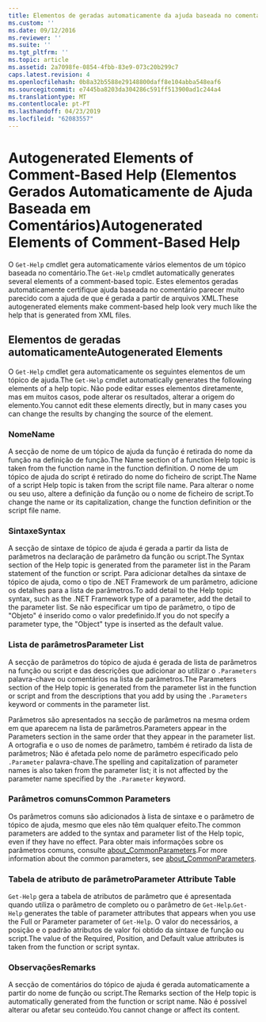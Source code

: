```yaml
---
title: Elementos de geradas automaticamente da ajuda baseada no comentário | Documentos da Microsoft
ms.custom: ''
ms.date: 09/12/2016
ms.reviewer: ''
ms.suite: ''
ms.tgt_pltfrm: ''
ms.topic: article
ms.assetid: 2a7098fe-0854-4fbb-83e9-073c20b299c7
caps.latest.revision: 4
ms.openlocfilehash: 0b8a32b5588e29148800daff8e104abba548eaf6
ms.sourcegitcommit: e7445ba8203da304286c591ff513900ad1c244a4
ms.translationtype: MT
ms.contentlocale: pt-PT
ms.lasthandoff: 04/23/2019
ms.locfileid: "62083557"
---
```

# <a name="autogenerated-elements-of-comment-based-help"></a><span data-ttu-id="8bf58-102">Autogenerated Elements of Comment-Based Help (Elementos Gerados Automaticamente de Ajuda Baseada em Comentários)</span><span class="sxs-lookup"><span data-stu-id="8bf58-102">Autogenerated Elements of Comment-Based Help</span></span>

<span data-ttu-id="8bf58-103">O `Get-Help` cmdlet gera automaticamente vários elementos de um tópico baseada no comentário.</span><span class="sxs-lookup"><span data-stu-id="8bf58-103">The `Get-Help` cmdlet automatically generates several elements of a comment-based topic.</span></span> <span data-ttu-id="8bf58-104">Estes elementos geradas automaticamente certifique ajuda baseada no comentário parecer muito parecido com a ajuda de que é gerada a partir de arquivos XML.</span><span class="sxs-lookup"><span data-stu-id="8bf58-104">These autogenerated elements make comment-based help look very much like the help that is generated from XML files.</span></span>

## <a name="autogenerated-elements"></a><span data-ttu-id="8bf58-105">Elementos de geradas automaticamente</span><span class="sxs-lookup"><span data-stu-id="8bf58-105">Autogenerated Elements</span></span>

<span data-ttu-id="8bf58-106">O `Get-Help` cmdlet gera automaticamente os seguintes elementos de um tópico de ajuda.</span><span class="sxs-lookup"><span data-stu-id="8bf58-106">The `Get-Help` cmdlet automatically generates the following elements of a help topic.</span></span> <span data-ttu-id="8bf58-107">Não pode editar esses elementos diretamente, mas em muitos casos, pode alterar os resultados, alterar a origem do elemento.</span><span class="sxs-lookup"><span data-stu-id="8bf58-107">You cannot edit these elements directly, but in many cases you can change the results by changing the source of the element.</span></span>

### <a name="name"></a><span data-ttu-id="8bf58-108">Nome</span><span class="sxs-lookup"><span data-stu-id="8bf58-108">Name</span></span>

<span data-ttu-id="8bf58-109">A secção de nome de um tópico de ajuda da função é retirada do nome da função na definição de função.</span><span class="sxs-lookup"><span data-stu-id="8bf58-109">The Name section of a function Help topic is taken from the function name in the function definition.</span></span> <span data-ttu-id="8bf58-110">O nome de um tópico de ajuda do script é retirado do nome do ficheiro de script.</span><span class="sxs-lookup"><span data-stu-id="8bf58-110">The Name of a script Help topic is taken from the script file name.</span></span> <span data-ttu-id="8bf58-111">Para alterar o nome ou seu uso, altere a definição da função ou o nome de ficheiro de script.</span><span class="sxs-lookup"><span data-stu-id="8bf58-111">To change the name or its capitalization, change the function definition or the script file name.</span></span>

### <a name="syntax"></a><span data-ttu-id="8bf58-112">Sintaxe</span><span class="sxs-lookup"><span data-stu-id="8bf58-112">Syntax</span></span>

<span data-ttu-id="8bf58-113">A secção de sintaxe de tópico de ajuda é gerada a partir da lista de parâmetros na declaração de parâmetro da função ou script.</span><span class="sxs-lookup"><span data-stu-id="8bf58-113">The Syntax section of the Help topic is generated from the parameter list in the Param statement of the function or script.</span></span> <span data-ttu-id="8bf58-114">Para adicionar detalhes da sintaxe de tópico de ajuda, como o tipo de .NET Framework de um parâmetro, adicione os detalhes para a lista de parâmetros.</span><span class="sxs-lookup"><span data-stu-id="8bf58-114">To add detail to the Help topic syntax, such as the .NET Framework type of a parameter, add the detail to the parameter list.</span></span> <span data-ttu-id="8bf58-115">Se não especificar um tipo de parâmetro, o tipo de "Objeto" é inserido como o valor predefinido.</span><span class="sxs-lookup"><span data-stu-id="8bf58-115">If you do not specify a parameter type, the "Object" type is inserted as the default value.</span></span>

### <a name="parameter-list"></a><span data-ttu-id="8bf58-116">Lista de parâmetros</span><span class="sxs-lookup"><span data-stu-id="8bf58-116">Parameter List</span></span>

<span data-ttu-id="8bf58-117">A secção de parâmetros do tópico de ajuda é gerada de lista de parâmetros na função ou script e das descrições que adicionar ao utilizar o `.Parameters` palavra-chave ou comentários na lista de parâmetros.</span><span class="sxs-lookup"><span data-stu-id="8bf58-117">The Parameters section of the Help topic is generated from the parameter list in the function or script and from the descriptions that you add by using the `.Parameters` keyword or comments in the parameter list.</span></span>

<span data-ttu-id="8bf58-118">Parâmetros são apresentados na secção de parâmetros na mesma ordem em que aparecem na lista de parâmetros.</span><span class="sxs-lookup"><span data-stu-id="8bf58-118">Parameters appear in the Parameters section in the same order that they appear in the parameter list.</span></span> <span data-ttu-id="8bf58-119">A ortografia e o uso de nomes de parâmetro, também é retirado da lista de parâmetros; Não é afetada pelo nome de parâmetro especificado pelo `.Parameter` palavra-chave.</span><span class="sxs-lookup"><span data-stu-id="8bf58-119">The spelling and capitalization of parameter names is also taken from the parameter list; it is not affected by the parameter name specified by the `.Parameter` keyword.</span></span>

### <a name="common-parameters"></a><span data-ttu-id="8bf58-120">Parâmetros comuns</span><span class="sxs-lookup"><span data-stu-id="8bf58-120">Common Parameters</span></span>

<span data-ttu-id="8bf58-121">Os parâmetros comuns são adicionados à lista de sintaxe e o parâmetro de tópico de ajuda, mesmo que eles não têm qualquer efeito.</span><span class="sxs-lookup"><span data-stu-id="8bf58-121">The common parameters are added to the syntax and parameter list of the Help topic, even if they have no effect.</span></span> <span data-ttu-id="8bf58-122">Para obter mais informações sobre os parâmetros comuns, consulte [about_CommonParameters](/powershell/module/microsoft.powershell.core/about/about_commonparameters).</span><span class="sxs-lookup"><span data-stu-id="8bf58-122">For more information about the common parameters, see [about_CommonParameters](/powershell/module/microsoft.powershell.core/about/about_commonparameters).</span></span>

### <a name="parameter-attribute-table"></a><span data-ttu-id="8bf58-123">Tabela de atributo de parâmetro</span><span class="sxs-lookup"><span data-stu-id="8bf58-123">Parameter Attribute Table</span></span>

<span data-ttu-id="8bf58-124">`Get-Help` gera a tabela de atributos de parâmetro que é apresentada quando utiliza o parâmetro de completo ou o parâmetro de `Get-Help`.</span><span class="sxs-lookup"><span data-stu-id="8bf58-124">`Get-Help` generates the table of parameter attributes that appears when you use the Full or Parameter parameter of `Get-Help`.</span></span> <span data-ttu-id="8bf58-125">O valor do necessários, a posição e o padrão atributos de valor foi obtido da sintaxe de função ou script.</span><span class="sxs-lookup"><span data-stu-id="8bf58-125">The value of the Required, Position, and Default value attributes is taken from the function or script syntax.</span></span>

### <a name="remarks"></a><span data-ttu-id="8bf58-126">Observações</span><span class="sxs-lookup"><span data-stu-id="8bf58-126">Remarks</span></span>

<span data-ttu-id="8bf58-127">A secção de comentários do tópico de ajuda é gerada automaticamente a partir do nome de função ou script.</span><span class="sxs-lookup"><span data-stu-id="8bf58-127">The Remarks section of the Help topic is automatically generated from the function or script name.</span></span> <span data-ttu-id="8bf58-128">Não é possível alterar ou afetar seu conteúdo.</span><span class="sxs-lookup"><span data-stu-id="8bf58-128">You cannot change or affect its content.</span></span>
